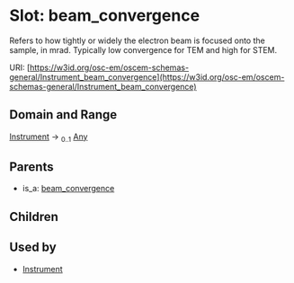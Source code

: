 
# Slot: beam_convergence

Refers to how tightly or widely the electron beam is focused onto the sample, in mrad. Typically low convergence for TEM and high for STEM.

URI: [https://w3id.org/osc-em/oscem-schemas-general/Instrument_beam_convergence](https://w3id.org/osc-em/oscem-schemas-general/Instrument_beam_convergence)


## Domain and Range

[Instrument](Instrument.md) &#8594;  <sub>0..1</sub> [Any](Any.md)

## Parents

 *  is_a: [beam_convergence](beam_convergence.md)

## Children


## Used by

 * [Instrument](Instrument.md)
